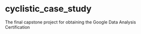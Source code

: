 # cyclistic_case_study
The final capstone project for obtaining the Google Data Analysis Certification
